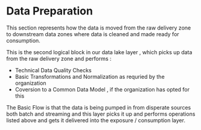 # Data Preparation 

This section represents how the data is moved from the raw delivery zone to downstream data zones where data is cleaned and made ready for consumption.

This is the second logical block in our data lake layer , which picks up data from the raw delivery zone and performs :

- Technical Data Quality Checks
- Basic Transformations and Normalization as requried by the organization
- Coversion to a Common Data Model , if the organization has opted for this


The Basic Flow is that the data is being pumped in from disperate sources both batch and streaming and this layer picks it up and performs operations listed above and gets it delivered into the exposure / consumption layer.



